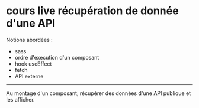 # cours live récupération de donnée d'une API

Notions abordées :

- sass
- ordre d'execution d'un composant
- hook useEffect
- fetch
- API externe

---

Au montage d'un composant, récupérer des données d'une API publique et les afficher.
